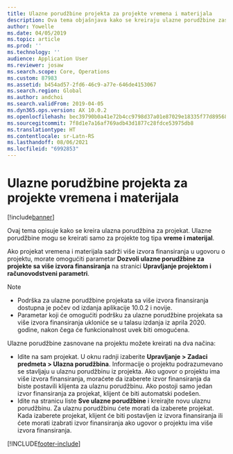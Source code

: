 ```yaml
---
title: Ulazne porudžbine projekta za projekte vremena i materijala
description: Ova tema objašnjava kako se kreiraju ulazne porudžbine zasnovane na projektima vremena i materijala.
author: Yowelle
ms.date: 04/05/2019
ms.topic: article
ms.prod: ''
ms.technology: ''
audience: Application User
ms.reviewer: josaw
ms.search.scope: Core, Operations
ms.custom: 87983
ms.assetid: b454ad57-2fd6-46c9-a77e-646de4153067
ms.search.region: Global
ms.author: andchoi
ms.search.validFrom: 2019-04-05
ms.dyn365.ops.version: AX 10.0.2
ms.openlocfilehash: bec39790b0a41e72b4cc9798d37a01e87029e18335f77d895680aafbb74fac3b
ms.sourcegitcommit: 7f8d1e7a16af769adb43d1877c28fdce53975db8
ms.translationtype: HT
ms.contentlocale: sr-Latn-RS
ms.lasthandoff: 08/06/2021
ms.locfileid: "6992853"
---
```

# <a name="project-sales-orders-for-time-and-material-projects"></a>Ulazne porudžbine projekta za projekte vremena i materijala

[!include[banner](../includes/banner.md)]

Ovaj tema opisuje kako se kreira ulazna porudžbina za projekat. Ulazne porudžbine mogu se kreirati samo za projekte tog tipa **vreme i materijal**.

Ako projekat vremena i materijala sadrži više izvora finansiranja u ugovoru o projektu, morate omogućiti parametar **Dozvoli ulazne porudžbine za projekte sa više izvora finansiranja** na stranici **Upravljanje projektom i računovodstveni parametri**. 

> [!NOTE]
> - Podrška za ulazne porudžbine projekata sa više izvora finansiranja dostupna je počev od izdanja aplikacije 10.0.2 i novije.
> - Parametar koji će omogućiti podršku za ulazne porudžbine projekata sa više izvora finansiranja ukloniće se u talasu izdanja iz aprila 2020. godine, nakon čega će funkcionalnost uvek biti omogućena.

Ulazne porudžbine zasnovane na projektu možete kreirati na dva načina:

- Idite na sam projekat. U oknu radnji izaberite **Upravljanje > Zadaci predmeta > Ulazna porudžbina**. Informacije o projektu podrazumevano se stavljaju u ulaznu porudžbinu iz projekta. Ako ugovor o projektu ima više izvora finansiranja, moraćete da izaberete izvor finansiranja da biste postavili klijenta za ulaznu porudžbinu. Ako postoji samo jedan izvor finansiranja za projekat, klijent će biti automatski podešen.
- Idite na stranicu liste **Sve ulazne porudžbine** i kreirajte novu ulaznu porudžbinu. Za ulaznu porudžbinu ćete morati da izaberete projekat. Kada izaberete projekat, klijent će biti postavljen iz izvora finansiranja ili ćete morati izabrati izvor finansiranja ako ugovor o projektu ima više izvora finansiranja.



[!INCLUDE[footer-include](../includes/footer-banner.md)]